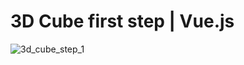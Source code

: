 # 3D Cube first step | Vue.js

![3d_cube_step_1](https://media.discordapp.net/attachments/844887689286123532/979773897283084288/unknown.png)